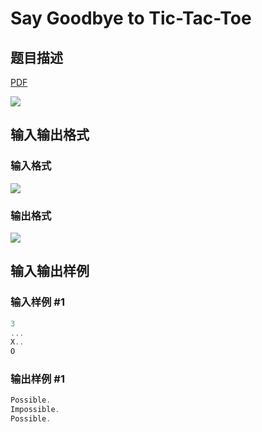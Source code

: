 # Say Goodbye to Tic-Tac-Toe

## 题目描述

[problemUrl]: https://uva.onlinejudge.org/index.php?option=com_onlinejudge&Itemid=8&category=27&page=show_problem&problem=2529

[PDF](https://uva.onlinejudge.org/external/115/p11534.pdf)

![](https://cdn.luogu.com.cn/upload/vjudge_pic/UVA11534/198dcb1a6e3d8f5251630f6b28fcd14c41d3076e.png)

## 输入输出格式

### 输入格式

![](https://cdn.luogu.com.cn/upload/vjudge_pic/UVA11534/fcd467b28343adbc1703966a1fa45bed919f5456.png)

### 输出格式

![](https://cdn.luogu.com.cn/upload/vjudge_pic/UVA11534/cfa5f9d5ff9f067264e34bb778a52923e653babb.png)

## 输入输出样例

### 输入样例 #1

```cpp
3
...
X..
O
```


### 输出样例 #1

```cpp
Possible.
Impossible.
Possible.
```


